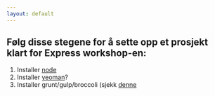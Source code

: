```yaml
---
layout: default
---
```


## Følg disse stegene for å sette opp et prosjekt klart for Express workshop-en:

1. Installer [node](http://nodejs.org)
2. Installer [yeoman](http://yeoman.io)?
2. Installer grunt/gulp/broccoli (sjekk [denne](http://jbavari.github.io/JavascriptBuildSystemShowdown/)

